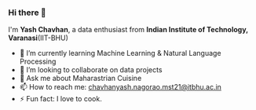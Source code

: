 ### Hi there 👋
I'm **Yash Chavhan**, a data enthusiast from **Indian Institute of Technology, Varanasi**(IIT-BHU)

- 🌱 I’m currently learning Machine Learning & Natural Language Processing
- 👯 I’m looking to collaborate on data projects 
- 💬 Ask me about Maharastrian Cuisine
- 📫 How to reach me: chavhanyash.nagorao.mst21@itbhu.ac.in
- ⚡ Fun fact: I love to cook.

